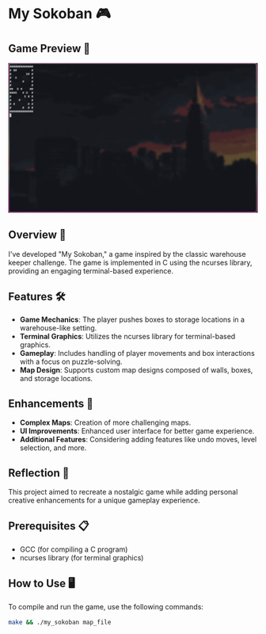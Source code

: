 # My Sokoban 🎮

## Game Preview 📸
![My Sokoban Game Preview](preview.png)

## Overview 🌟
I've developed "My Sokoban," a game inspired by the classic warehouse keeper challenge. The game is implemented in C using the ncurses library, providing an engaging terminal-based experience.

## Features 🛠️
- **Game Mechanics**: The player pushes boxes to storage locations in a warehouse-like setting.
- **Terminal Graphics**: Utilizes the ncurses library for terminal-based graphics.
- **Gameplay**: Includes handling of player movements and box interactions with a focus on puzzle-solving.
- **Map Design**: Supports custom map designs composed of walls, boxes, and storage locations.

## Enhancements 🚀
- **Complex Maps**: Creation of more challenging maps.
- **UI Improvements**: Enhanced user interface for better game experience.
- **Additional Features**: Considering adding features like undo moves, level selection, and more.

## Reflection 💭
This project aimed to recreate a nostalgic game while adding personal creative enhancements for a unique gameplay experience.

## Prerequisites 📋
- GCC (for compiling a C program)
- ncurses library (for terminal graphics)

## How to Use 🖥️
To compile and run the game, use the following commands:
```bash
make && ./my_sokoban map_file
